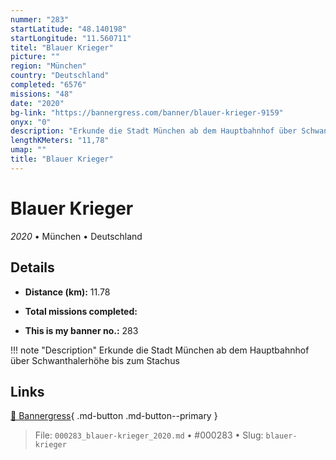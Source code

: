 ```yaml
---
nummer: "283"
startLatitude: "48.140198"
startLongitude: "11.560711"
titel: "Blauer Krieger"
picture: ""
region: "München"
country: "Deutschland"
completed: "6576"
missions: "48"
date: "2020"
bg-link: "https://bannergress.com/banner/blauer-krieger-9159"
onyx: "0"
description: "Erkunde die Stadt München ab dem Hauptbahnhof über Schwanthalerhöhe bis zum Stachus"
lengthKMeters: "11,78"
umap: ""
title: "Blauer Krieger"
---
```

# Blauer Krieger

*2020* • München • Deutschland



## Details
- **Distance (km):** 11.78

- **Total missions completed:** 
- **This is my banner no.:** 283


!!! note "Description"
    Erkunde die Stadt München ab dem Hauptbahnhof über Schwanthalerhöhe bis zum Stachus



## Links
[🔗 Bannergress](https://bannergress.com/banner/blauer-krieger-9159){ .md-button .md-button--primary }



> File: `000283_blauer-krieger_2020.md` • #000283 • Slug: `blauer-krieger`
